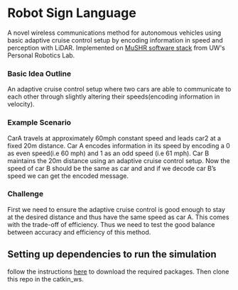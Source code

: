 # Robot Sign Language 
A novel wireless communications method for autonomous vehicles using basic adaptive cruise control setup 
by encoding information in speed and perception with LiDAR. Implemented on [MuSHR software stack](mushr.io) from UW's Personal 
Robotics Lab.



### Basic Idea Outline 
An adaptive cruise control setup where two cars are able to communicate to each other through slightly altering their speeds(encoding information in velocity). 

### Example Scenario
CarA travels at approximately 60mph constant speed and leads car2 at a fixed 20m distance. Car A encodes information in its speed by encoding a 0 as even speed(i.e 60 mph) and 1 as an odd speed (i.e 61 mph). Car B maintains the 20m distance using an adaptive cruise control setup. Now the speed of car B should be the same as car and and if we decode car B’s speed we can get the encoded message. 

### Challenge 
First we need to ensure the adaptive cruise control is good enough to stay at the desired distance and thus have the same speed as car A. This comes with the trade-off of efficiency. Thus we need to test the good balance between accuracy and efficiency of this method. 


## Setting up dependencies to run the simulation 
follow the instructions [here](https://mushr.io/tutorials/quickstart/) to download the required packages. 
Then clone this repo in the catkin_ws. 

